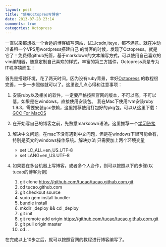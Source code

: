 ```yaml
---
layout: post
title: "使用Octopres写博客"
date: 2013-07-28 23:14
comments: true
categories: Octopress
---
```

一直以来都想找一个合适的博客编写网站，试过csdn,iteye，都不满意。就在冲动准备租一个VPS用wordpress搭建自己
的博客的时候，发现了Octopress。就是它了！免费得github托管，基于markdown的文本编写方式，可以使用自己喜欢的
vim编辑器，随意定制自己喜欢的样式，丰富的第三方插件，Octopress真是专为IT程序猿而生！

首先是搭建环境，花了两天时间。因为没有ruby背景，幸好[Octopress](http://octopress.org   "Octopress官网") 
的教程很完善，一步一步照做就可以了。这里说几点心得和注意事项：

1. 安装ruby以及相关的软件，一定要严格按照官网的版本，不可以高，不可以低。如果是在windows，直接使用安装包。
我在Mac下使用rvm安装ruby 1.9.3，需要安装gcc依赖，这里推荐使用打包好的pkg包。可以从这里下载：
[GCC For MacOS](https://github.com/kennethreitz/osx-gcc-installer)

2. 在开始写自己的博客之前，先熟悉markdown语法。这里推荐一个[学习链接](http://wowubuntu.com/markdown/)

3. 解决中文问题。在mac下没有遇到中文问题，但是在windows下很可能会有，特别是英文的windows操作系统。解决办法
只需要加上两个环境变量
	*	set LC_ALL=en_US.UTF-8
	*	set LANG=en_US.UTF-8

4. 如果要在多台机器上写博客，或者多个人合作，则可以按照以下的步骤(以tucao的博客为例）

	1. git clone https://github.com/tucao/tucao.github.com.git
	2. cd tucao.github.com
	3. git checkout source
	4. sudo gem install bundler
	5. bundle install
	6. mkdir _deploy && cd _deploy
	7. git init
	8. git remote add origin https://github.com/tucao/tucao.github.com.git
	9. git pull origin master
	10. cd ..
	
在完成以上10步之后，就可以按照官网的教程进行博客编写了。
